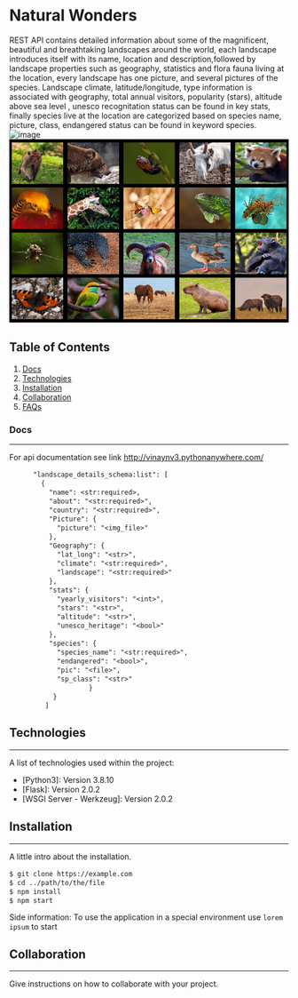 # Natural Wonders

REST API contains detailed information about some of the magnificent, beautiful and breathtaking landscapes around the world, each landscape introduces itself with its name, location and description,followed by landscape properties such as geography, statistics and flora fauna living at the location, every landscape has one picture, and several pictures of the species. 
Landscape climate, latitude/longitude, type information is associated with geography, total annual visitors, popularity (stars), altitude above sea level , unesco recognitation status can be found in key stats, finally species live at the location are categorized based on  species name, picture, class, endangered status can be found in keyword species.
![image](https://github.com/vinaynv3/Natural-Wonders/blob/master/src/static/naturalwonders.jpg)
<img src="./src/static/species.jpg " alt="InfiniteGraph Logo" width="960" height="330">

## Table of Contents
1. [Docs](#Docs)
2. [Technologies](#technologies)
3. [Installation](#installation)
4. [Collaboration](#instructions)
5. [FAQs](#faqs)
### Docs
***
For api documentation see link http://vinaynv3.pythonanywhere.com/
```
      "landscape_details_schema:list": [
        {
          "name": <str:required>,
          "about": "<str:required>",
          "country": "<str:required>",
          "Picture": {
            "picture": "<img_file>"
          },
          "Geography": {
            "lat_long": "<str>",
            "climate": "<str:required>",
            "landscape": "<str:required>"
          },
          "stats": {
            "yearly_visitors": "<int>",
            "stars": "<str>",
            "altitude": "<str>",
            "unesco_heritage": "<bool>"
          },
          "species": {
            "species_name": "<str:required>",
            "endangered": "<bool>",
            "pic": "<file>",
            "sp_class": "<str>"
                    }
           }
         ]
```
## Technologies
***
A list of technologies used within the project:
* [Python3]: Version 3.8.10
* [Flask]: Version 2.0.2
* [WSGI Server - Werkzeug]: Version 2.0.2

## Installation
***
A little intro about the installation. 
```
$ git clone https://example.com
$ cd ../path/to/the/file
$ npm install
$ npm start
```
Side information: To use the application in a special environment use ```lorem ipsum``` to start
## Collaboration
***
Give instructions on how to collaborate with your project.
